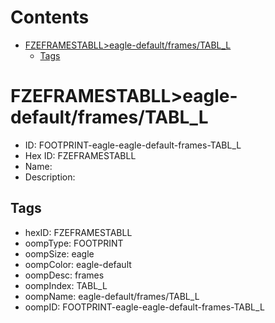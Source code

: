



Contents
========

* [FZEFRAMESTABLL>eagle-default/frames/TABL_L](#fzeframestablleagle-defaultframestabl_l)
	* [Tags](#tags)

# FZEFRAMESTABLL>eagle-default/frames/TABL_L

- ID: FOOTPRINT-eagle-eagle-default-frames-TABL_L
- Hex ID: FZEFRAMESTABLL
- Name: 
- Description: 

## Tags

- hexID: FZEFRAMESTABLL
- oompType: FOOTPRINT
- oompSize: eagle
- oompColor: eagle-default
- oompDesc: frames
- oompIndex: TABL_L
- oompName: eagle-default/frames/TABL_L
- oompID: FOOTPRINT-eagle-eagle-default-frames-TABL_L
